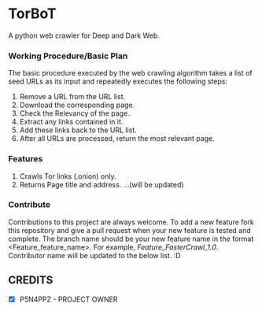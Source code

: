 # TorBoT
A python web crawler for Deep and Dark Web.

### Working Procedure/Basic Plan
The basic procedure executed by the web crawling algorithm takes a list of seed URLs as its input and repeatedly executes
the following steps:

1. Remove a URL from the URL list.
2. Download the corresponding page.
3. Check the Relevancy of the page.
4. Extract any links contained in it.
5. Add these links back to the URL list.
6. After all URLs are processed, return the most relevant page.

### Features
1. Crawls Tor links (.onion) only.
2. Returns Page title and address.
...(will be updated)

### Contribute
Contributions to this project are always welcome. 
To add a new feature fork this repository and give a pull request when your new feature is tested and complete.
The branch name should be your new feature name in the format <Feature_feature_name>. For example, <i>Feature_FasterCrawl_1.0</i>.
Contributor name will be updated to the below list. :D

## CREDITS

- [X] P5N4PPZ - PROJECT OWNER

